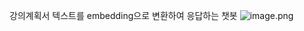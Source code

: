 강의계획서 텍스트를 embedding으로 변환하여 응답하는 챗봇
![image.png](https://prod-files-secure.s3.us-west-2.amazonaws.com/c00585fe-fd47-41ef-b402-1ce4ccc6bf6b/8d0c46da-47b5-466e-833f-6896ff28ba0b/image.png)
